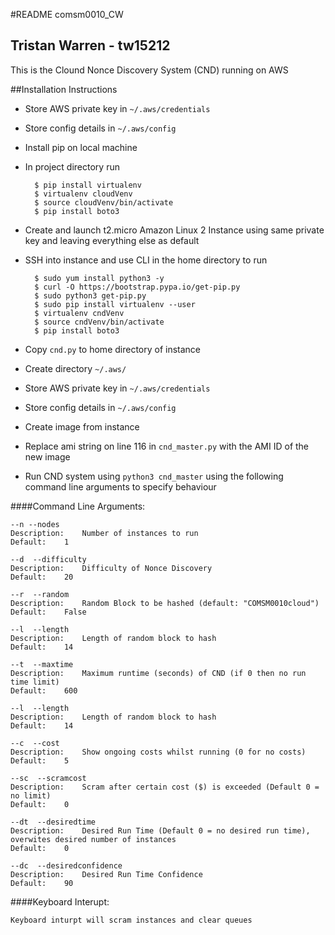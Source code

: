 #README comsm0010_CW

## Tristan Warren - tw15212

This is the Clound Nonce Discovery System (CND) running on AWS

##Installation Instructions

+ Store AWS private key in ``~/.aws/credentials``

+ Store config details in ``~/.aws/config``

+ Install pip on local machine

+ In project directory run

        $ pip install virtualenv
        $ virtualenv cloudVenv
        $ source cloudVenv/bin/activate
        $ pip install boto3

+ Create and launch t2.micro Amazon Linux 2 Instance using same private key and leaving everything else as default

+ SSH into instance and use CLI in the home directory to run

        $ sudo yum install python3 -y
        $ curl -O https://bootstrap.pypa.io/get-pip.py
        $ sudo python3 get-pip.py
        $ sudo pip install virtualenv --user
        $ virtualenv cndVenv
        $ source cndVenv/bin/activate
        $ pip install boto3

+ Copy ``cnd.py`` to home directory of instance

+ Create directory ``~/.aws/``

+ Store AWS private key in ``~/.aws/credentials``

+ Store config details in ``~/.aws/config``

+ Create image from instance

+ Replace ami string on line 116 in ``cnd_master.py`` with the AMI ID of the new image

+ Run CND system using ``python3 cnd_master`` using the following command line arguments to specify behaviour 

####Command Line Arguments:

    --n --nodes
    Description:	Number of instances to run
	Default:	1

    --d  --difficulty
    Description:	Difficulty of Nonce Discovery
	Default:	20

    --r  --random
    Description:	Random Block to be hashed (default: "COMSM0010cloud")
	Default:	False

    --l  --length
    Description:	Length of random block to hash
	Default:	14

    --t  --maxtime
    Description:	Maximum runtime (seconds) of CND (if 0 then no run time limit)
	Default:	600

    --l  --length
    Description:	Length of random block to hash
	Default:	14

    --c  --cost
    Description:	Show ongoing costs whilst running (0 for no costs)
	Default:	5

    --sc  --scramcost
    Description:	Scram after certain cost ($) is exceeded (Default 0 = no limit)
	Default:	0

    --dt  --desiredtime
    Description:	Desired Run Time (Default 0 = no desired run time), overwites desired number of instances
	Default:	0

    --dc  --desiredconfidence
    Description:	Desired Run Time Confidence
	Default:	90

####Keyboard Interupt:

    Keyboard inturpt will scram instances and clear queues